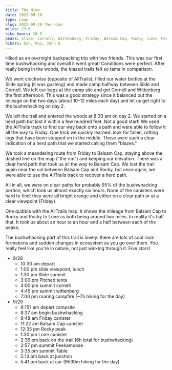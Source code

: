 ```yaml
---
title: The Nine
date: 2022-09-28
type: Loop
slug: 2022-09-28-the-nine
miles: 23.6
hike_hours: 16.5
peaks: Slide, Cornell, Wittenberg, Friday, Balsam Cap, Rocky, Lone, Peekamoose, Table
hikers: Dan, Max, John G
---
```


Hiked as an overnight backpacking trip with two friends. This was our first time bushwhacking and overall it went great! Conditions were perfect. After really being in the woods, the blazed trails felt so tame in comparison.

We went clockwise (opposite of AllTrails), filled our water bottles at the Slide spring (it was gushing) and made camp halfway between Slide and Cornell. We left our bags at the camp site and got Cornell and Wittenberg the first afternoon. This was a good strategy since it balanced out the mileage on the two days (about 10–12 miles each day) and let us get right to the bushwhacking on day 2.

We left the trail and entered the woods at 8:30 am on day 2. We started on a herd path but lost it within a few hundred feet. Not a good start! We used the AllTrails track to find our way back onto a path and were able to follow it all the way to Friday. One trick we quickly learned: look for fallen, rotting logs that have been stepped on in the middle. These were such a clear indication of a herd path that we started calling them "blazes."

We took a meandering route from Friday to Balsam Cap, staying above the dashed line on the map ("the rim") and keeping our elevation. There was a clear herd path that took us all the way to Balsam Cap. We lost the trail again near the col between Balsam Cap and Rocky, but once again, we were able to use the AllTrails track to recover a herd path.

All in all, we were on clear paths for probably 95% of the bushwhacking portion, which took us almost exactly six hours. None of the canisters were hard to find: they were all bright orange and either on a clear path or at a clear viewpoint (Friday).

One quibble with the AllTrails map: it shows the mileage from Balsam Cap to Rocky and Rocky to Lone as both being around two miles. In reality it's half that. It took us about an hour to an hour and a half between each of the peaks.

The bushwhacking part of this trail is lovely: there are lots of cool rock formations and sudden changes in ecosystem as you go over them. You really feel like you're in nature, not just walking through it. Five stars!

- 9/28
  - 10:30 am depart
  - 1:00 pm slide viewpoint, lunch
  - 1:30 pm Slide summit
  - 3:00 pm Pitched tents
  - 4:00 pm summit cornell
  - 4:45 pm summit wittenberg
  - 7:00 pm roaring campfire (~7h hiking for the day)
- 9/29
  - 8:15? am depart campsite
  - 8:37 am begin bushwhacking
  - 9:48 am Friday canister
  - 11:22 am Balsam Cap canister
  - 12:35 pm Rocky peak
  - 1:30 pm Lone canister
  - 2:36 pm back on the trail (6h total for bushwhacking)
  - 2:57 pm summit Peekamoose
  - 3:35 pm summit Table
  - 5:13 pm back at junction
  - 5:41 pm back at car (9h30m hiking for the day)
